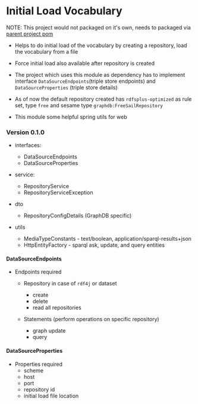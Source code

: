 # Initial Load Vocabulary

NOTE: This project would not packaged on it's own, needs to packaged via [parent project pom](../pom.xml)

- Helps to do initial load of the vocabulary by creating a repository, load the vocabulary from a file

- Force initial load also available after repository is created

- The project which uses this module as dependency has to implement interface 
`DataSourceEndpoints`(triple store endpoints) and `DataSourceProperties` (triple store details)

- As of now the default repository created has `rdfsplus-optimized` as rule set, type `free` 
and sesame type `graphdb:FreeSailRepository`

- This module some helpful spring utils for web

### Version 0.1.0

- interfaces:
    - DataSourceEndpoints
    - DataSourceProperties
    
- service:
    - RepositoryService
    - RepositoryServiceException
    
- dto
    - RepositoryConfigDetails (GraphDB specific)     
    
- utils
    - MediaTypeConstants - text/boolean, application/sparql-results+json 
    - HttpEntityFactory - sparql ask, update, and query entities
    
    
#### DataSourceEndpoints

- Endpoints required
    - Repository in case of `rdf4j` or dataset
        - create 
        - delete
        - read all repositories
        
    - Statements (perform operations on specific repository)
        - graph update
        - query

#### DataSourceProperties

- Properties required
    - scheme
    - host
    - port
    - repository id 
    - initial load file location
